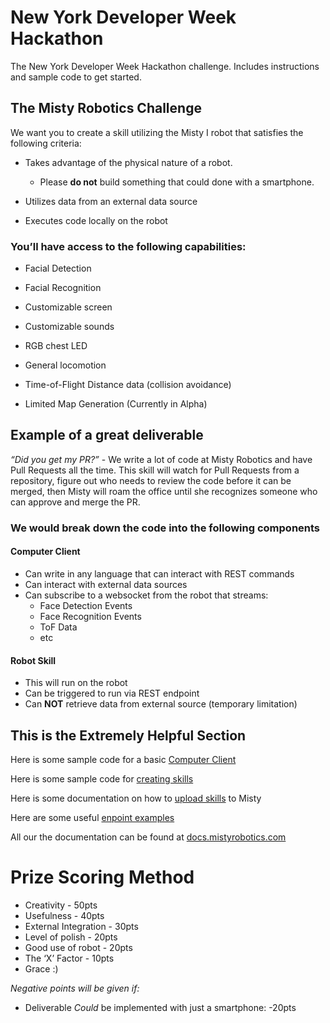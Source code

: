 # New York Developer Week Hackathon
The New York Developer Week Hackathon challenge. Includes instructions and sample code to get started. 

## The Misty Robotics Challenge
We want you to create a skill utilizing the Misty I robot that satisfies the following criteria:


- Takes advantage of the physical nature of a robot. 

  - Please **do not**  build something that could done with a smartphone.

- Utilizes data from an external data source

- Executes code locally on the robot

  

### You’ll have access to the following capabilities:

- Facial Detection

- Facial Recognition

- Customizable screen

- Customizable sounds

- RGB chest LED

- General locomotion

- Time-of-Flight Distance data (collision avoidance)

- Limited Map Generation (Currently in Alpha)



## Example of a great deliverable

*“Did you get my PR?”* - We write a lot of code at Misty Robotics and have Pull Requests all the time. This skill will watch for Pull Requests from a repository, figure out who needs to review the code before it can be merged, then Misty will roam the office until she recognizes someone who can approve and merge the PR. 



### We would break down the code into the following components

#### Computer Client

  - Can write in any language that can interact with REST commands         
  - Can interact with external data sources
  - Can subscribe to a websocket from the robot that streams:
    - Face Detection Events
    - Face Recognition Events
    - ToF Data
    - etc

#### Robot Skill

  - This will run on the robot
  - Can be triggered to run via REST endpoint
  - Can **NOT** retrieve data from external source (temporary limitation)



## This is the Extremely Helpful Section

Here is some sample code for a basic [Computer Client](/Computer%20Client%20Sample)

Here is some sample code for [creating skills](/Skill%20Sample)

Here is some documentation on how to [upload skills](/Skill%20Sample/Skills.md) to Misty

Here are some useful [enpoint examples](https://documenter.getpostman.com/view/3743818/RWEgpdTW)

All our the documentation can be found at [docs.mistyrobotics.com](https://docs.mistyrobotics.com/)



# Prize Scoring Method 

- Creativity - 50pts
- Usefulness - 40pts
- External Integration - 30pts
- Level of polish - 20pts
- Good use of robot - 20pts
- The ‘X’ Factor - 10pts
- Grace :)

*Negative points will be given if:*

- Deliverable *Could* be implemented with just a smartphone: -20pts